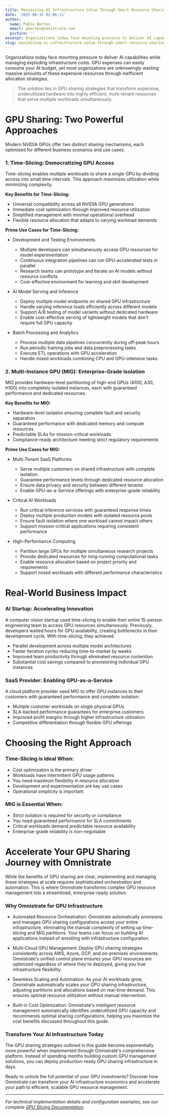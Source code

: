 ```yaml
---
title: Maximizing AI Infrastructure Value Through Smart Resource Sharing
date: '2025-08-15 02:06:11'
author:
  name: Pablo Berton
  email: pberton@omnistrate.com
  picture: ''
excerpt: Organizations today face mounting pressure to deliver AI capabilities while managing exploding infrastructure costs.
slug: maximizing-ai-infrastructure-value-through-smart-resource-sharing
---
```


Organizations today face mounting pressure to deliver AI capabilities while managing exploding infrastructure costs. GPU expenses can easily consume your AI budget, yet most organizations are unknowingly wasting massive amounts of these expensive resources through inefficient allocation strategies.

> The solution lies in GPU sharing strategies that transform expensive,
> underutilized hardware into highly efficient, multi-tenant resources
> that serve multiple workloads simultaneously.


# GPU Sharing: Two Powerful Approaches


Modern NVIDIA GPUs offer two distinct sharing mechanisms, each optimized for different business scenarios and use cases.


### 1. Time-Slicing: Democratizing GPU Access


Time-slicing enables multiple workloads to share a single GPU by dividing access into small time intervals. This approach maximizes utilization while minimizing complexity.

**Key Benefits for Time-Slicing:**

- Universal compatibility across all NVIDIA GPU generations
- Immediate cost optimization through improved resource utilization
- Simplified management with minimal operational overhead
- Flexible resource allocation that adapts to varying workload demands

**Prime Use Cases for Time-Slicing:**

- Development and Testing Environments
    - Multiple developers can simultaneously access GPU resources for model experimentation
    - Continuous integration pipelines can run GPU-accelerated tests in parallel
    - Research teams can prototype and iterate on AI models without resource conflicts
    - Cost-effective environment for learning and skill development

- AI Model Serving and Inference
    - Deploy multiple model endpoints on shared GPU infrastructure
    - Handle varying inference loads efficiently across different models
    - Support A/B testing of model variants without dedicated hardware
    - Enable cost-effective serving of lightweight models that don't require full GPU capacity

- Batch Processing and Analytics
    - Process multiple data pipelines concurrently during off-peak hours
    - Run periodic training jobs and data preprocessing tasks
    - Execute ETL operations with GPU acceleration
    - Handle mixed workloads combining CPU and GPU-intensive tasks


### 2. Multi-Instance GPU (MIG): Enterprise-Grade Isolation


MIG provides hardware-level partitioning of high-end GPUs (A100, A30, H100) into completely isolated instances, each with guaranteed performance and dedicated resources.

**Key Benefits for MIG:**

- Hardware-level isolation ensuring complete fault and security separation
- Guaranteed performance with dedicated memory and compute resources
- Predictable SLAs for mission-critical workloads
- Compliance-ready architecture meeting strict regulatory requirements

**Prime Use Cases for MIG:**

- Multi-Tenant SaaS Platforms
    - Serve multiple customers on shared infrastructure with complete isolation
    - Guarantee performance levels through dedicated resource allocation
    - Ensure data privacy and security between different tenants
    - Enable GPU-as-a-Service offerings with enterprise-grade reliability

- Critical AI Workloads
    - Run critical inference services with guaranteed response times
    - Deploy multiple production models with isolated resource pools
    - Ensure fault isolation where one workload cannot impact others
    - Support mission-critical applications requiring consistent performance

- High-Performance Computing 
    - Partition large GPUs for multiple simultaneous research projects
    - Provide dedicated resources for long-running computational tasks
    - Enable resource allocation based on project priority and requirements
    - Support mixed workloads with different performance characteristics


# Real-World Business Impact



### AI Startup: Accelerating Innovation


A computer vision startup used time-slicing to enable their entire 15-person engineering team to access GPU resources simultaneously. Previously, developers waited hours for GPU availability, creating bottlenecks in their development cycle. With time-slicing, they achieved:

- Parallel development across multiple model architectures
- Faster iteration cycles reducing time-to-market by weeks
- Improved team productivity through eliminated resource contention
- Substantial cost savings compared to provisioning individual GPU instances


### SaaS Provider: Enabling GPU-as-a-Service


A cloud platform provider used MIG to offer GPU instances to their customers with guaranteed performance and complete isolation:

- Multiple customer workloads on single physical GPUs
- SLA-backed performance guarantees for enterprise customers
- Improved profit margins through higher infrastructure utilization
- Competitive differentiation through flexible GPU offerings


# Choosing the Right Approach



### Time-Slicing is Ideal When:


- Cost optimization is the primary driver
- Workloads have intermittent GPU usage patterns
- You need maximum flexibility in resource allocation
- Development and experimentation are key use cases
- Operational simplicity is important


### MIG is Essential When:


- Strict isolation is required for security or compliance
- You need guaranteed performance for SLA commitments
- Critical workloads demand predictable resource availability
- Enterprise-grade reliability is non-negotiable


# Accelerate Your GPU Sharing Journey with Omnistrate


While the benefits of GPU sharing are clear, implementing and managing these strategies at scale requires sophisticated orchestration and automation. This is where Omnistrate transforms complex GPU resource management into a streamlined, enterprise-ready solution.


### Why Omnistrate for GPU Infrastructure


- Automated Resource Orchestration: Omnistrate automatically provisions and manages GPU sharing configurations across your entire infrastructure, eliminating the manual complexity of setting up time-slicing and MIG partitions. Your teams can focus on building AI applications instead of wrestling with infrastructure configuration.

- Multi-Cloud GPU Management: Deploy GPU sharing strategies consistently across AWS, Azure, GCP, and on-premises environments. Omnistrate's unified control plane ensures your GPU resources are optimized regardless of where they're deployed, giving you true infrastructure flexibility.

- Seamless Scaling and Automation: As your AI workloads grow, Omnistrate automatically scales your GPU sharing infrastructure, adjusting partitions and allocations based on real-time demand. This ensures optimal resource utilization without manual intervention.

- Built-in Cost Optimization: Omnistrate's intelligent resource management automatically identifies underutilized GPU capacity and recommends optimal sharing configurations, helping you maximize the cost benefits discussed throughout this guide.


### Transform Your AI Infrastructure Today


The GPU sharing strategies outlined in this guide become exponentially more powerful when implemented through Omnistrate's comprehensive platform. Instead of spending months building custom GPU management solutions, you can deploy production-ready GPU sharing infrastructure in days.

Ready to unlock the full potential of your GPU investments? Discover how Omnistrate can transform your AI infrastructure economics and accelerate your path to efficient, scalable GPU resource management.

---

*For technical implementation details and configuration examples, see our complete [GPU Slicing Documentation](https://docs.omnistrate.com/infra-guides/gpu-slicing/).*
